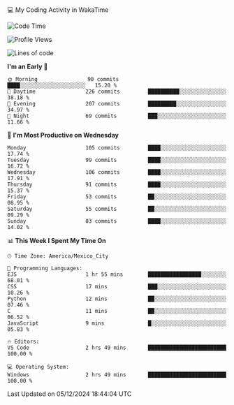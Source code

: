 💻 My Coding Activity in WakaTime
<!--START_SECTION:waka-->
![Code Time](http://img.shields.io/badge/Code%20Time-126%20hrs%2050%20mins-blue)

![Profile Views](http://img.shields.io/badge/Profile%20Views-5-blue)

![Lines of code](https://img.shields.io/badge/From%20Hello%20World%20I%27ve%20Written-1.8%20million%20lines%20of%20code-blue)

**I'm an Early 🐤** 

```text
🌞 Morning                90 commits          ████░░░░░░░░░░░░░░░░░░░░░   15.20 % 
🌆 Daytime                226 commits         ██████████░░░░░░░░░░░░░░░   38.18 % 
🌃 Evening                207 commits         █████████░░░░░░░░░░░░░░░░   34.97 % 
🌙 Night                  69 commits          ███░░░░░░░░░░░░░░░░░░░░░░   11.66 % 
```
📅 **I'm Most Productive on Wednesday** 

```text
Monday                   105 commits         ████░░░░░░░░░░░░░░░░░░░░░   17.74 % 
Tuesday                  99 commits          ████░░░░░░░░░░░░░░░░░░░░░   16.72 % 
Wednesday                106 commits         ████░░░░░░░░░░░░░░░░░░░░░   17.91 % 
Thursday                 91 commits          ████░░░░░░░░░░░░░░░░░░░░░   15.37 % 
Friday                   53 commits          ██░░░░░░░░░░░░░░░░░░░░░░░   08.95 % 
Saturday                 55 commits          ██░░░░░░░░░░░░░░░░░░░░░░░   09.29 % 
Sunday                   83 commits          ████░░░░░░░░░░░░░░░░░░░░░   14.02 % 
```


📊 **This Week I Spent My Time On** 

```text
🕑︎ Time Zone: America/Mexico_City

💬 Programming Languages: 
EJS                      1 hr 55 mins        █████████████████░░░░░░░░   68.01 % 
CSS                      17 mins             ███░░░░░░░░░░░░░░░░░░░░░░   10.26 % 
Python                   12 mins             ██░░░░░░░░░░░░░░░░░░░░░░░   07.46 % 
C                        11 mins             ██░░░░░░░░░░░░░░░░░░░░░░░   06.52 % 
JavaScript               9 mins              █░░░░░░░░░░░░░░░░░░░░░░░░   05.83 % 

🔥 Editors: 
VS Code                  2 hrs 49 mins       █████████████████████████   100.00 % 

💻 Operating System: 
Windows                  2 hrs 49 mins       █████████████████████████   100.00 % 
```


 Last Updated on 05/12/2024 18:44:04 UTC
<!--END_SECTION:waka-->
